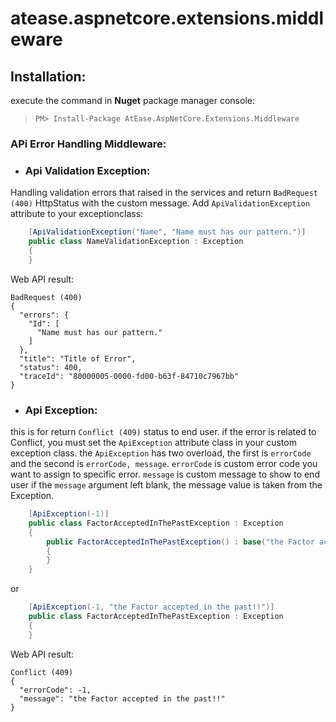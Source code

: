 # atease.aspnetcore.extensions.middleware

## Installation:
execute the command in **Nuget** package manager console:
>`PM> Install-Package AtEase.AspNetCore.Extensions.Middleware`


### APi Error Handling Middleware:
* ### Api Validation Exception:
Handling validation errors that raised in the services and return `BadRequest (400)` HttpStatus with the custom message.
Add `ApiValidationException` attribute to your exceptionclass:
```C#
    [ApiValidationException("Name", "Name must has our pattern.")]
    public class NameValidationException : Exception
    {
    }
```
Web API result:
```
BadRequest (400)
{
  "errors": {
    "Id": [
      "Name must has our pattern."
    ]
  },
  "title": "Title of Error",
  "status": 400,
  "traceId": "80000005-0000-fd00-b63f-84710c7967bb"
}
```



* ### Api Exception:
this is for return `Conflict (409)` status to end user.
if the error is related to Conflict, you must set the `ApiException` attribute class in your custom exception class.
the `ApiException` has two overload, the first is `errorCode` and the second is `errorCode, message`.
`errorCode` is custom error code you want to assign to specific error.
`message` is custom message to show to end user
if the `message` argument left blank, the message value is taken from the Exception.

```C#
    [ApiException(-1)]
    public class FactorAcceptedInThePastException : Exception
    {
        public FactorAcceptedInThePastException() : base("the Factor accepted in the past!!")
        {
        }
    }
```
or
```C#
    [ApiException(-1, "the Factor accepted in the past!!")]
    public class FactorAcceptedInThePastException : Exception
    {
    }
```
Web API result:
```
Conflict (409)
{
  "errorCode": -1,
  "message": "the Factor accepted in the past!!"
}
```
